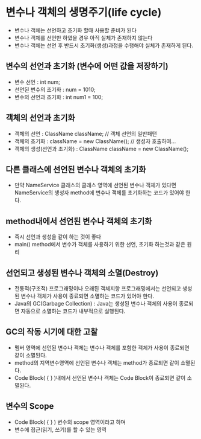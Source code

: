 # 변수나 객체의 생명주기(life cycle)
* 변수나 객체는 선언하고 초기화 할때 사용할 준비가 된다
* 변수나 객체를 선언만 하였을 경우 아직 실체가 존재하지 않는다
* 변수나 객체는 선언 후 반드시 초기화(생성)과정을 수행해야 실체가 존재하게 된다.

## 변수의 선언과 초기화 (변수에 어떤 값을 저장하기)
* 변수 선언 : int num;
* 선언된 변수의 초기화 : num = 1010;
* 변수의 선언과 초기화 : int num1 = 100;

## 객체의 선언과 초기화
* 객체의 선언 : ClassName className;	// 객체 선언의 일반패턴
* 객체의 초기화 : className = new ClassName();	// 생성자 호출하여...
* 객체의 생성(선언과 초기화) : ClassName className = new ClassName();

## 다른 클래스에 선언된 변수나 객체의 초기화
* 만약 NameService 클래스의 클래스 영역에 선언된 변수나 객체가 있다면
 NameService의 생성자 method에 변수나 객체를 초기화하는 코드가 있어야 한다.
 
## method내에서 선언된 변수나 객체의 초기화
* 즉시 선언과 생성을 같이 하는 것이 좋다
* main() method에서 변수가 객체를 사용하기 위한 선언, 초기화 하는것과 같은 원리

## 선언되고 생성된 변수나 객체의 소멸(Destroy)
* 전통적(구조적) 프로그래밍이나 오래된 객체지향 프로그래밍에서는
 선언되고 생성된 변수나 객체가 사용이 종료되면 소멸하는 코드가 있어야 한다.
* Java의 GC(Garbage Collection) :
	Java는 생성된 변수나 객체의 사용이 종료되면 자동으로 소멸하는 코드가 내부적으로 실행된다.
	
## GC의 작동 시기에 대한 고찰
* 멤버 영역에 선언된 변수나 객체는 변수나 객체를 포함한 객체가 사용이 종료되면 같이 소멸된다.
* method의 지역변수영역에 선언된 변수나 객체는 method가 종료되면 같이 소멸된다.
* Code Block( { } )내에서 선언된 변수나 객체는 Code Block이 종료되면 같이 소멸된다.

## 변수의 Scope
* Code Block( { } ) 변수의 scope 영역이라고 하며
* 변수에 접근(읽기, 쓰기)를 할 수 있는 영역